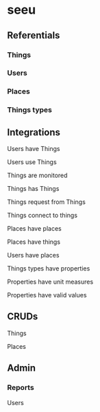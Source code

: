 # seeu

## Referentials
### Things
### Users
### Places
### Things types

## Integrations
 Users have Things

 Users use Things

 Things are monitored

 Things has Things
 
 Things request from Things
 
 Things connect to things
 
 Places have places
 
 Places have things
 
 Users have places
 
 Things types have properties
 
 Properties have unit measures
 
 Properties have valid values
 
## CRUDs
Things

Places
## Admin
### Reports
Users
